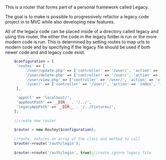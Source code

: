 This is a router that forms part of a personal framework called Legacy.

The goal is to make is possible to progressively refactor a legacy code project in to MVC
while also developing new features.

All of the legacy code can be placed inside of a directory called legacy and using this
router, the either the code in the legacy folder is run or the more modern code is run. 
This is determined by setting routes to map urls to modern code and by specifying if the
legacy file should be used if both newer code and and legacy code exist.
 
```php    
    $configuration = [
     'routes' => [
         '/user/update.php' => ['controller' => '/user/', 'action' => 'update', 'ignore' => true],
         '/user/delete.php' => ['controller' => '/user/', 'action' => 'delete', 'ignore' => true],
         '/user/view.php' => ['controller' => '/user/', 'action' => 'view', 'ignore' => true],
         '/user/' => ['controller' => '/user/', 'action' => 'index', 'ignore' => true]
     ],

     'appUrl' => 'localhost/',
     'appRootPath' => __DIR__ . '/../',
     'legacyAppPath' => __DIR__ . '/../Fixtures/',
    ];
    
    //create new router
    
    $router = new Routey($configuration);
    
    //route, returns an array of the class and method to call
    $router->route('/auth/login');
    
    $router->route('/auth/login', true);//route ignore legacy file
```
